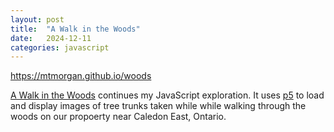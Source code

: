 ```yaml
---
layout: post
title:  "A Walk in the Woods"
date:   2024-12-11
categories: javascript
---
```


<https://mtmorgan.github.io/woods>

[A Walk in the Woods][woods] continues my JavaScript exploration. It
uses [p5][] to load and display images of tree trunks taken while
while walking through the woods on our propoerty near Caledon East,
Ontario.

[woods]: /woods/
[p5]: https://p5js.org

